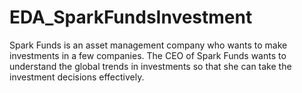 # EDA_SparkFundsInvestment
Spark Funds is an asset management company who wants to make investments in a few companies. The CEO of Spark Funds wants to understand the global trends in investments so that she can take the investment decisions effectively.
